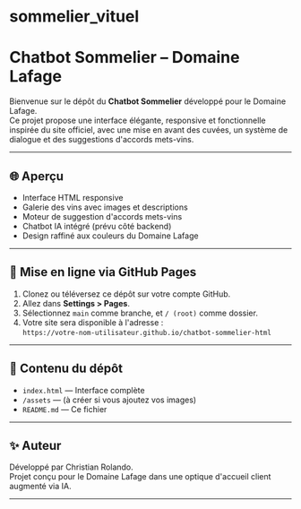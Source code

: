 # sommelier_vituel
# Chatbot Sommelier – Domaine Lafage

Bienvenue sur le dépôt du **Chatbot Sommelier** développé pour le Domaine Lafage.  
Ce projet propose une interface élégante, responsive et fonctionnelle inspirée du site officiel, avec une mise en avant des cuvées, un système de dialogue et des suggestions d'accords mets-vins.

---

## 🌐 Aperçu

- Interface HTML responsive
- Galerie des vins avec images et descriptions
- Moteur de suggestion d'accords mets-vins
- Chatbot IA intégré (prévu côté backend)
- Design raffiné aux couleurs du Domaine Lafage

---

## 🚀 Mise en ligne via GitHub Pages

1. Clonez ou téléversez ce dépôt sur votre compte GitHub.
2. Allez dans **Settings > Pages**.
3. Sélectionnez `main` comme branche, et `/ (root)` comme dossier.
4. Votre site sera disponible à l'adresse :  
   `https://votre-nom-utilisateur.github.io/chatbot-sommelier-html`

---

## 📂 Contenu du dépôt

- `index.html` — Interface complète
- `/assets` — (à créer si vous ajoutez vos images)
- `README.md` — Ce fichier

---

## ✨ Auteur

Développé par Christian Rolando.  
Projet conçu pour le Domaine Lafage dans une optique d'accueil client augmenté via IA.

---
